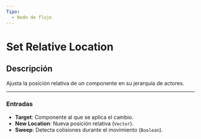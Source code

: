 ```yaml
---
Tipo:
  - Nodo de flujo
---
```

# Set Relative Location

## Descripción
Ajusta la posición relativa de un componente en su jerarquía de actores.

---
### Entradas
- **Target**: Componente al que se aplica el cambio.
- **New Location**: Nueva posición relativa (`Vector`).
- **Sweep**: Detecta colisiones durante el movimiento (`Boolean`).